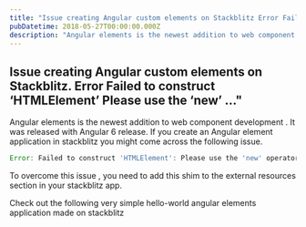 ```yaml
---
title: "Issue creating Angular custom elements on Stackblitz Error Failed to construct HTMLElement"
pubDatetime: 2018-05-27T00:00:00.000Z
description: "Angular elements is the newest addition to web component development ."
---
```


## Issue creating Angular custom elements on Stackblitz. Error Failed to construct ‘HTMLElement’ Please use the ‘new’ …"

Angular elements is the newest addition to web component development . It was released with Angular 6 release. If you create an Angular element application in stackblitz you might come across the following issue.

```js
Error: Failed to construct 'HTMLElement': Please use the 'new' operator, this DOM object constructor cannot be called as a function.
```

To overcome this issue , you need to add this shim to the external resources section in your stackblitz app.

Check out the following very simple hello-world angular elements application made on stackblitz 